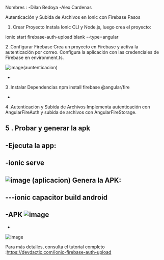 
Nombres :
-Dilan Bedoya 
-Alex Cardenas 

Autenticación y Subida de Archivos en Ionic con Firebase
Pasos
1. Crear Proyecto
Instala Ionic CLI y Node.js, luego crea el proyecto:

ionic start firebase-auth-upload blank --type=angular



2 .Configurar Firebase
Crea un proyecto en Firebase y activa la autenticación por correo. Configura la aplicación con las credenciales de Firebase en environment.ts.


![image](https://github.com/user-attachments/assets/ac2632a4-12fb-4ebc-a668-c1d097a593d5)(auntenticacion)

-

3 .Instalar Dependencias
npm install firebase @angular/fire

-

4 .Autenticación y Subida de Archivos
Implementa autenticación con AngularFireAuth y subida de archivos con AngularFireStorage.

5 . Probar y generar la apk
-
-Ejecuta la app:
-
-ionic serve
-
![image](https://github.com/user-attachments/assets/fefe4f5b-b0a3-473e-b5b0-9f466221889e) (aplicacion)
Genera la APK:
-
---ionic capacitor build android
-

-APK
![image](https://github.com/user-attachments/assets/0fcd16f8-3c26-4db4-9fa8-f0605b4f7f65)
-
-
![image](https://github.com/user-attachments/assets/97827330-5ae7-4b78-97e4-44d53fdaedd9)


Para más detalles, consulta el tutorial completo :https://devdactic.com/ionic-firebase-auth-upload
